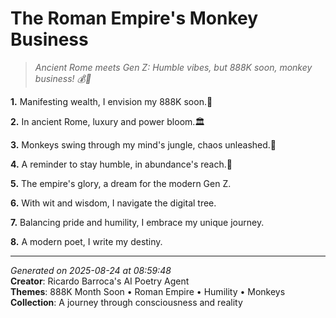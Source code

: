 # The Roman Empire's Monkey Business

> *Ancient Rome meets Gen Z: Humble vibes, but 888K soon, monkey business! 💰🐒*

**1.** Manifesting wealth, I envision my 888K soon.🎯


**2.** In ancient Rome, luxury and power bloom.🏛️


**3.** Monkeys swing through my mind's jungle, chaos unleashed.🐒


**4.** A reminder to stay humble, in abundance's reach.🙏


**5.** The empire's glory, a dream for the modern Gen Z.


**6.** With wit and wisdom, I navigate the digital tree.


**7.** Balancing pride and humility, I embrace my unique journey.


**8.** A modern poet, I write my destiny.



---

*Generated on 2025-08-24 at 08:59:48*  
**Creator**: Ricardo Barroca's AI Poetry Agent  
**Themes**: 888K Month Soon • Roman Empire • Humility • Monkeys  
**Collection**: A journey through consciousness and reality